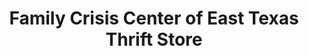 ---
title: "Family Crisis Center of East Texas Thrift Store"
url: /lufkin/family-crisis-center-of-east-texas-thrift-store/
shop: charity
---
